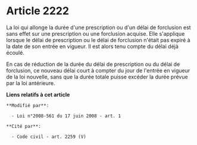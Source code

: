 # Article 2222

La loi qui allonge la durée d'une prescription ou d'un délai de forclusion est sans effet sur une prescription ou une
forclusion acquise. Elle s'applique lorsque le délai de prescription ou le délai de forclusion n'était pas expiré à la date
de son entrée en vigueur. Il est alors tenu compte du délai déjà écoulé. 

En cas de réduction de la durée du délai de prescription ou du délai de forclusion, ce nouveau délai court à compter du jour
de l'entrée en vigueur de la loi nouvelle, sans que la durée totale puisse excéder la durée prévue par la loi antérieure.

**Liens relatifs à cet article**

	**Modifié par**:

	  - Loi n°2008-561 du 17 juin 2008 - art. 1

	**Cité par**:

	  - Code civil - art. 2259 (V)
